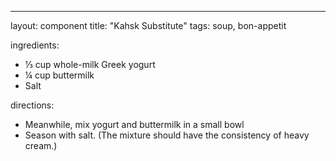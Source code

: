 ---

layout: component
title: "Kahsk Substitute"
tags: soup, bon-appetit

ingredients:
- ⅓ cup whole-milk Greek yogurt
- ¼ cup buttermilk
- Salt

directions:
- Meanwhile, mix yogurt and buttermilk in a small bowl
- Season with salt. (The mixture should have the consistency of heavy cream.)
